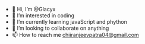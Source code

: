 - 👋 Hi, I’m @Glacyx
- 👀 I’m interested in coding
- 🌱 I’m currently learning javaScript and phython 
- 💞️ I’m looking to collaborate on anything 
- 📫 How to reach me chiiranjeevpatra04@gmail.com

<!---
Glacyx/Glacyx is a ✨ special ✨ repository because its `README.md` (this file) appears on your GitHub profile.
You can click the Preview link to take a look at your changes.
--->
